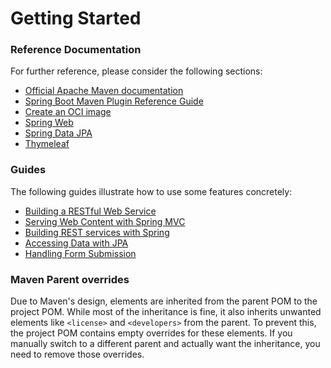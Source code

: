 # Getting Started

### Reference Documentation
For further reference, please consider the following sections:

* [Official Apache Maven documentation](https://maven.apache.org/guides/index.html)
* [Spring Boot Maven Plugin Reference Guide](https://docs.spring.io/spring-boot/3.4.6/maven-plugin)
* [Create an OCI image](https://docs.spring.io/spring-boot/3.4.6/maven-plugin/build-image.html)
* [Spring Web](https://docs.spring.io/spring-boot/3.4.6/reference/web/servlet.html)
* [Spring Data JPA](https://docs.spring.io/spring-boot/3.4.6/reference/data/sql.html#data.sql.jpa-and-spring-data)
* [Thymeleaf](https://docs.spring.io/spring-boot/3.4.6/reference/web/servlet.html#web.servlet.spring-mvc.template-engines)

### Guides
The following guides illustrate how to use some features concretely:

* [Building a RESTful Web Service](https://spring.io/guides/gs/rest-service/)
* [Serving Web Content with Spring MVC](https://spring.io/guides/gs/serving-web-content/)
* [Building REST services with Spring](https://spring.io/guides/tutorials/rest/)
* [Accessing Data with JPA](https://spring.io/guides/gs/accessing-data-jpa/)
* [Handling Form Submission](https://spring.io/guides/gs/handling-form-submission/)

### Maven Parent overrides

Due to Maven's design, elements are inherited from the parent POM to the project POM.
While most of the inheritance is fine, it also inherits unwanted elements like `<license>` and `<developers>` from the parent.
To prevent this, the project POM contains empty overrides for these elements.
If you manually switch to a different parent and actually want the inheritance, you need to remove those overrides.

